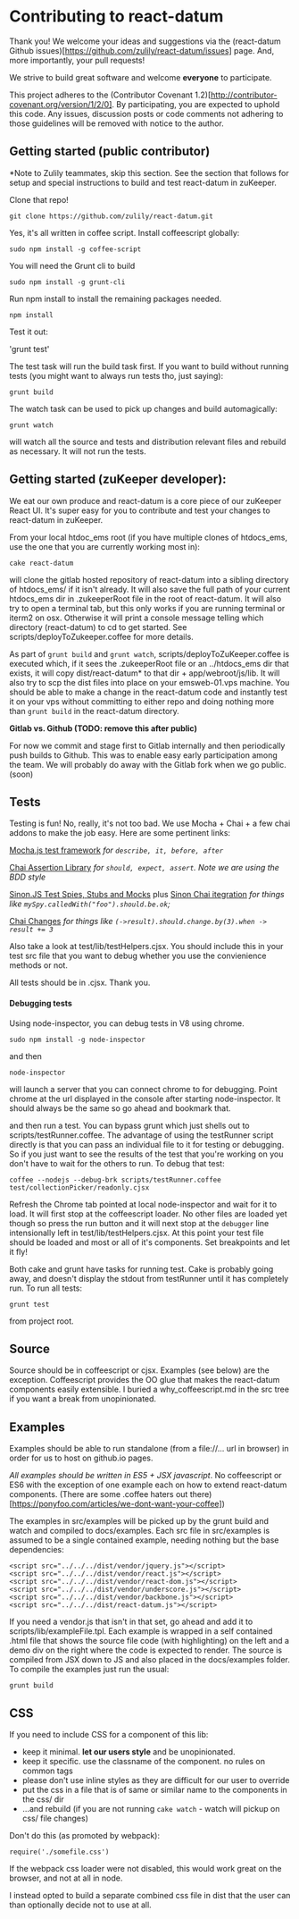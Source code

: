 
# Contributing to react-datum

Thank you!  We welcome your ideas and suggestions via the (react-datum Github issues)[https://github.com/zulily/react-datum/issues] page.  And, more importantly, your pull requests!

We strive to build great software and welcome **everyone** to participate.  

This project adheres to the (Contributor Covenant 1.2)[http://contributor-covenant.org/version/1/2/0]. By participating, you are expected to uphold this code. Any issues, discussion posts or code comments not adhering to those guidelines will be removed with notice to the author.

## Getting started (public contributor)
*Note to Zulily teammates, skip this section.  See the section that follows for setup and special instructions to build and test react-datum in zuKeeper.

Clone that repo!  

`git clone https://github.com/zulily/react-datum.git`

Yes, it's all written in coffee script.  Install coffeescript globally:

`sudo npm install -g coffee-script`

You will need the Grunt cli to build

`sudo npm install -g grunt-cli`

Run npm install to install the remaining packages needed.

`npm install`

Test it out:

'grunt test'

The test task will run the build task first.  If you want to build without running tests (you might want to always run tests tho, just saying):

`grunt build`

The watch task can be used to pick up changes and build automagically:

`grunt watch`

will watch all the source and tests and distribution relevant files and rebuild as necessary.  It will not run the tests.

## Getting started (zuKeeper developer):
We eat our own produce and react-datum is a core piece of our zuKeeper React UI.  It's super easy for you to contribute and test your changes to react-datum in zuKeeper. 

From your local htdoc_ems root (if you have multiple clones of htdocs_ems, use the one that you are currently working most in):

`cake react-datum` 

will clone the gitlab hosted repository of react-datum into a sibling directory of htdocs_ems/ if it isn't already. It will also save the full path of your current htdocs_ems dir in .zukeeperRoot file in the root of react-datum.  It will also try to open a terminal tab, but this only works if you are running terminal or iterm2 on osx.  Otherwise it will print a console message telling which directory (react-datum) to cd to get started.  See scripts/deployToZukeeper.coffee for more details. 

As part of `grunt build` and `grunt watch`, scripts/deployToZuKeeper.coffee is executed which, if it sees the .zukeeperRoot file or an ../htdocs_ems dir that exists, it will copy dist/react-datum* to that dir + app/webroot/js/lib.  It will also try to scp the dist files into place on your emsweb-01.vps machine.   You should be able to make a change in the react-datum code and instantly test it on your vps without committing to either repo and doing nothing more than `grunt build` in the react-datum directory.

**Gitlab vs. Github  (TODO: remove this after public)**

For now we commit and stage first to Gitlab internally and then periodically push builds to Github.  This was to enable easy early participation among the team.  We will probably do away with the Gitlab fork when we go public.  (soon)
 



## Tests

Testing is fun!   No, really, it's not too bad.  We use Mocha + Chai + a few chai addons to make the job easy.   Here are some pertinent links: 

[Mocha.js test framework](http://visionmedia.github.io/mocha) 
 _for `describe, it, before, after`_

[Chai Assertion Library](http://chaijs.com) 
_for `should, expect, assert`. Note we are using the BDD style_ 

[Sinon.JS Test Spies, Stubs and Mocks](http://sinonjs.org/docs/) plus 
[Sinon Chai itegration](https://github.com/domenic/sinon-chai) 
 _for things like `mySpy.calledWith("foo").should.be.ok`;_ 
 
[Chai Changes](https://github.com/matthijsgroen/chai-changes) 
_for things like `(->result).should.change.by(3).when -> result += 3`_

Also take a look at test/lib/testHelpers.cjsx.  You should include this in your test src file that you want to debug whether you use the convienience methods or not.  

All tests should be in .cjsx.  Thank you.
  

#### Debugging tests

Using node-inspector, you can debug tests in V8 using chrome.  

`sudo npm install -g node-inspector`

and then

`node-inspector`

will launch a server that you can connect chrome to for debugging. Point chrome at the url displayed in the console after starting node-inspector.  It should always be the same so go ahead and bookmark that.

and then run a test.  You can bypass grunt which just shells out to scripts/testRunner.coffee.  The advantage of using the testRunner script directly is that you can pass an individual file to it for testing or debugging.  So if you just want to see the results of the test that you're working on you don't have to wait for the others to run.  To debug that test:

`coffee --nodejs --debug-brk scripts/testRunner.coffee test/collectionPicker/readonly.cjsx`   

Refresh the Chrome tab pointed at local node-inspector and wait for it to load.  It will first stop at the coffeescript loader. No other files are loaded yet though so press the run button and it will next stop at the `debugger` line intensionally left in test/lib/testHelpers.cjsx.  At this point your test file should be loaded and most or all of it's components.  Set breakpoints and let it fly!

Both cake and grunt have tasks for running test.  Cake is probably going away, and doesn't display the stdout from testRunner until it has completely run.   To run all tests: 

`grunt test`

from project root.


## Source

Source should be in coffeescript or cjsx.  Examples (see below) are the exception.  Coffeescript provides the OO glue that makes the react-datum components easily extensible.  I buried a why_coffeescript.md in the src tree if you want a break from unopinionated. 


## Examples

Examples should be able to run standalone (from a file://... url in browser) in order for us to host on github.io pages.  

*All examples should be written in ES5 + JSX javascript*.  No coffeescript or ES6 with the exception of one example each on how to extend react-datum components. (There are some .coffee haters out there)[https://ponyfoo.com/articles/we-dont-want-your-coffee])

The examples in src/examples will be picked up by the grunt build and watch and compiled to docs/examples.  Each src file in src/examples is assumed to be a single contained example, needing nothing but the base dependencies:
```
<script src="../../../dist/vendor/jquery.js"></script>
<script src="../../../dist/vendor/react.js"></script>
<script src="../../../dist/vendor/react-dom.js"></script>
<script src="../../../dist/vendor/underscore.js"></script>
<script src="../../../dist/vendor/backbone.js"></script>
<script src="../../../dist/react-datum.js"></script>
```
If you need a vendor.js that isn't in that set, go ahead and add it to scripts/lib/exampleFile.tpl.  Each example is wrapped in a self contained .html file that shows the source file code (with highlighting) on the left and a demo div on the right where the code is expected to render.  The source is compiled from JSX down to JS and also placed in the docs/examples folder.  To compile the examples just run the usual:

`grunt build`
 
 
## CSS

If you need to include CSS for a component of this lib:
  - keep it minimal.  **let our users style** and be unopinionated. 
  - keep it specific. use the classname of the component. no rules on common tags
  - please don't use inline styles as they are difficult for our user to override
  - put the css in a file that is of same or similar name to the components in the css/ dir
  - ...and rebuild (if you are not running `cake watch` - watch will pickup on css/ file changes)

Don't do this (as promoted by webpack):  
```
require('./somefile.css')
```
If the webpack css loader were not disabled, this would work great on the browser, and not at
all in node.   

I instead opted to build a separate combined css file in dist that the user can than optionally
decide not to use at all.    



